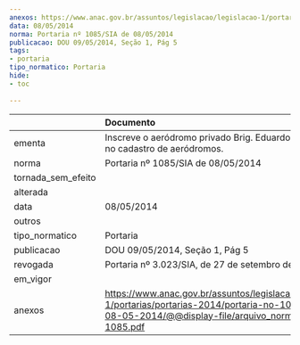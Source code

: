 ```yaml
---
anexos: https://www.anac.gov.br/assuntos/legislacao/legislacao-1/portarias/portarias-2014/portaria-no-1085-sia-de-08-05-2014/@@display-file/arquivo_norma/PA2014-1085.pdf
data: 08/05/2014
norma: Portaria nº 1085/SIA de 08/05/2014
publicacao: DOU 09/05/2014, Seção 1, Pág 5
tags:
- portaria
tipo_normatico: Portaria
hide: 
- toc 
 
---
```


|                    | Documento                                                                                                                                                         |
|:-------------------|:------------------------------------------------------------------------------------------------------------------------------------------------------------------|
| ementa             | Inscreve o aeródromo privado Brig. Eduardo Gomes (MT) no cadastro de aeródromos.                                                                                  |
| norma              | Portaria nº 1085/SIA de 08/05/2014                                                                                                                                |
| tornada_sem_efeito |                                                                                                                                                                   |
| alterada           |                                                                                                                                                                   |
| data               | 08/05/2014                                                                                                                                                        |
| outros             |                                                                                                                                                                   |
| tipo_normatico     | Portaria                                                                                                                                                          |
| publicacao         | DOU 09/05/2014, Seção 1, Pág 5                                                                                                                                    |
| revogada           | Portaria nº 3.023/SIA, de 27 de setembro de 2019.                                                                                                                 |
| em_vigor           |                                                                                                                                                                   |
| anexos             | https://www.anac.gov.br/assuntos/legislacao/legislacao-1/portarias/portarias-2014/portaria-no-1085-sia-de-08-05-2014/@@display-file/arquivo_norma/PA2014-1085.pdf |
